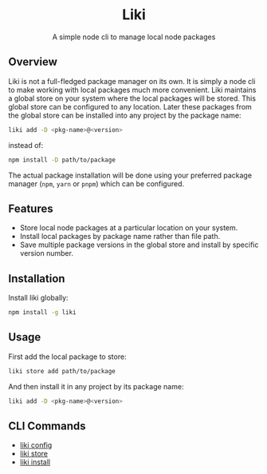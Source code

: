<h1 align="center">
  Liki
</h1>

<p align="center">
  A simple node cli to manage local node packages
</p>

## Overview

Liki is not a full-fledged package manager on its own. It is simply a node cli to make working with local packages much more convenient. Liki maintains a global store on your system where the local packages will be stored. This global store can be configured to any location. Later these packages from the global store can be installed into any project by the package name:

```bash
liki add -D <pkg-name>@<version>
```

instead of:

```bash
npm install -D path/to/package
```

The actual package installation will be done using your preferred package manager (`npm`, `yarn` or `pnpm`) which can be configured.

## Features

- Store local node packages at a particular location on your system.
- Install local packages by package name rather than file path.
- Save multiple package versions in the global store and install by specific version number.

## Installation

Install liki globally:

```bash
npm install -g liki
```

## Usage

First add the local package to store:

```bash
liki store add path/to/package
```

And then install it in any project by its package name:

```bash
liki add -D <pkg-name>@<version>
```

## CLI Commands

- [liki config](https://github.com/arpansaha13/liki/tree/main/docs/config.md)
- [liki store](https://github.com/arpansaha13/liki/tree/main/docs/store.md)
- [liki install](https://github.com/arpansaha13/liki/tree/main/docs/install.md)